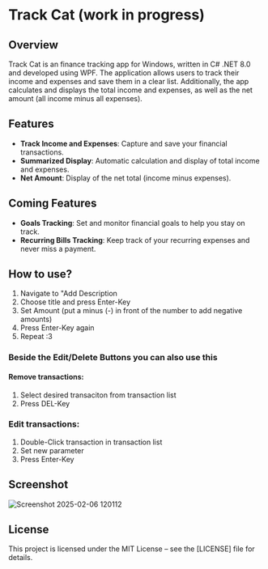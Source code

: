 # Track Cat (work in progress)

## Overview

Track Cat is an finance tracking app for Windows, written in C# .NET 8.0 and developed using WPF. The application allows users to track their income and expenses and save them in a clear list. Additionally, the app calculates and displays the total income and expenses, as well as the net amount (all income minus all expenses).


## Features

- **Track Income and Expenses**: Capture and save your financial transactions.
- **Summarized Display**: Automatic calculation and display of total income and expenses.
- **Net Amount**: Display of the net total (income minus expenses).


## Coming Features

- **Goals Tracking**: Set and monitor financial goals to help you stay on track.
- **Recurring Bills Tracking**: Keep track of your recurring expenses and never miss a payment.


## How to use?
1. Navigate to "Add Description
2. Choose title and press Enter-Key
3. Set Amount (put a minus (-) in front of the number to add negative amounts)
4. Press Enter-Key again
5. Repeat :3

### Beside the Edit/Delete Buttons you can also use this

#### Remove transactions:
1. Select desired transaciton from transaction list
2. Press DEL-Key

### Edit transactions:
1. Double-Click transaction in transaction list
2. Set new parameter
3. Press Enter-Key


## Screenshot

![Screenshot 2025-02-06 120112](https://github.com/user-attachments/assets/2b9f943c-5d50-4839-88b4-ee521aa885e8)

## License

This project is licensed under the MIT License – see the [LICENSE] file for details.
